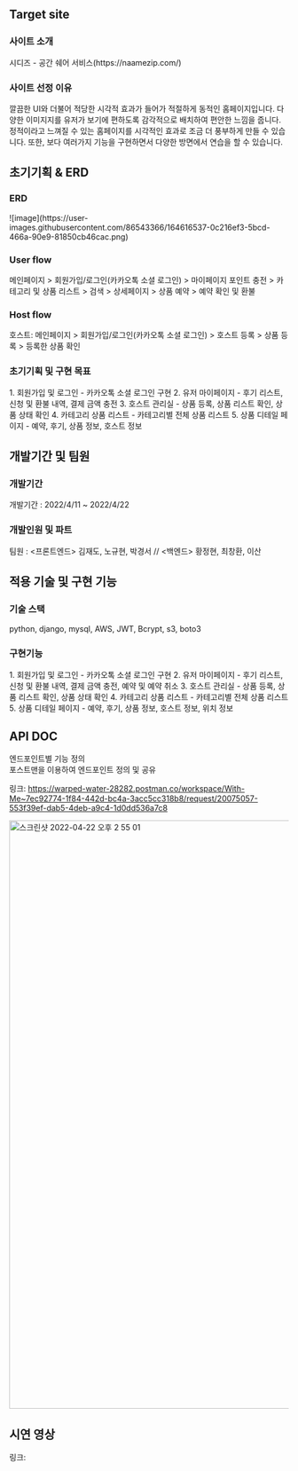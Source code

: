 <h2>Target site</h2>
<h3>사이트 소개</h3>
시디즈 - 공간 쉐어 서비스(https://naamezip.com/)
<h3>사이트 선정 이유</h3>
깔끔한 UI와 더불어 적당한 시각적 효과가 들어가 적절하게 동적인 홈페이지입니다. 다양한 이미지지를 유저가 보기에 편하도록 감각적으로 배치하여 편안한 느낌을 줍니다. 정적이라고 느껴질 수 있는 홈페이지를 시각적인 효과로 조금 더 풍부하게 만들 수 있습니다. 또한, 보다 여러가지 기능을 구현하면서 다양한 방면에서 연습을 할 수 있습니다.

<h2>초기기획 & ERD</h2>
<h3>ERD</h3>
![image](https://user-images.githubusercontent.com/86543366/164616537-0c216ef3-5bcd-466a-90e9-81850cb46cac.png)

<h3>User flow</h3>
메인페이지 > 회원가입/로그인(카카오톡 소셜 로그인) > 마이페이지 포인트 충전 > 카테고리 및 상품 리스트 > 검색 > 상세페이지 > 상품 예약 > 예약 확인 및 환불
<h3>Host flow</h3>
호스트: 메인페이지 > 회원가입/로그인(카카오톡 소셜 로그인) > 호스트 등록 > 상품 등록 > 등록한 상품 확인
<h3>초기기획 및 구현 목표</h3>
1. 회원가입 및 로그인
- 카카오톡 소셜 로그인 구현
2. 유저 마이페이지
- 후기 리스트, 신청 및 환불 내역, 결제 금액 충전
3. 호스트 관리실
- 상품 등록, 상품 리스트 확인, 상품 상태 확인
4. 카테고리 상품 리스트
- 카테고리별 전체 상품 리스트
5. 상품 디테일 페이지
- 예약, 후기, 상품 정보, 호스트 정보

<h2>개발기간 및 팀원</h2>
<h3>개발기간</h3>
개발기간 : 2022/4/11 ~ 2022/4/22
<h3>개발인원 및 파트</h3>
팀원 : <프론트엔드> 김재도, 노규현, 박경서 // <백엔드> 황정현, 최창환, 이산

<h2>적용 기술 및 구현 기능</h2>
<h3>기술 스택</h3>
python, django, mysql, AWS, JWT, Bcrypt, s3, boto3
<h3>구현기능</h3>
1. 회원가입 및 로그인
- 카카오톡 소셜 로그인 구현
2. 유저 마이페이지
- 후기 리스트, 신청 및 환불 내역, 결제 금액 충전, 예약 및 예약 취소
3. 호스트 관리실
- 상품 등록, 상품 리스트 확인, 상품 상태 확인
4. 카테고리 상품 리스트
- 카테고리별 전체 상품 리스트
5. 상품 디테일 페이지
- 예약, 후기, 상품 정보, 호스트 정보, 위치 정보
<h2>API DOC</h2>
엔드포인트별 기능 정의</br>
포스트맨을 이용하여 엔드포인트 정의 및 공유

링크: https://warped-water-28282.postman.co/workspace/With-Me~7ec92774-1f84-442d-bc4a-3acc5cc318b8/request/20075057-553f39ef-dab5-4deb-a9c4-1d0dd536a7c8

<img width="1061" alt="스크린샷 2022-04-22 오후 2 55 01" src="https://user-images.githubusercontent.com/86543366/164612285-3e575c49-8750-4e38-bef1-41ea52ef5369.png">

<h2>시연 영상</h2>
링크: 

